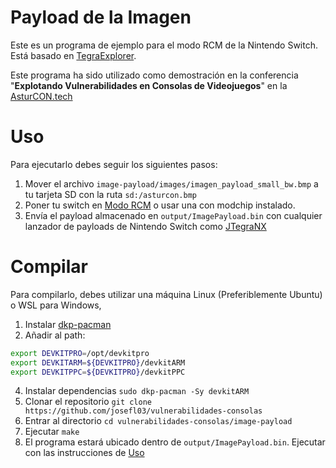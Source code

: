 # Payload de la Imagen
Este es un programa de ejemplo para el modo RCM de la Nintendo Switch. Está basado en [TegraExplorer](https://github.com/suchmememanyskill/TegraExplorer/releases).

Este programa ha sido utilizado como demostración en la conferencia "**Explotando Vulnerabilidades en Consolas de Videojuegos**" en la [AsturCON.tech](https://asturcon.tech/)
# Uso
Para ejecutarlo debes seguir los siguientes pasos:
1. Mover el archivo `image-payload/images/imagen_payload_small_bw.bmp` a tu tarjeta SD con la ruta `sd:/asturcon.bmp`
2. Poner tu switch en [Modo RCM](https://switch.hacks.guide/user_guide/rcm/entering_rcm/) o usar una con modchip instalado.
3. Envía el payload almacenado en `output/ImagePayload.bin` con cualquier lanzador de payloads de Nintendo Switch como [JTegraNX](https://github.com/dylwedma11748/JTegraNX)
# Compilar
Para compilarlo, debes utilizar una máquina Linux (Preferiblemente Ubuntu) o WSL para Windows,
1. Instalar [dkp-pacman](https://devkitpro.org/wiki/devkitPro_pacman)
2. Añadir al path:
```bash
export DEVKITPRO=/opt/devkitpro
export DEVKITARM=${DEVKITPRO}/devkitARM
export DEVKITPPC=${DEVKITPRO}/devkitPPC
```
4. Instalar dependencias `sudo dkp-pacman -Sy devkitARM`
5. Clonar el repositorio `git clone https://github.com/josefl03/vulnerabilidades-consolas`
6. Entrar al directorio `cd vulnerabilidades-consolas/image-payload`
7. Ejecutar `make`
8. El programa estará ubicado dentro de `output/ImagePayload.bin`. Ejecutar con las instrucciones de [Uso](#Uso)